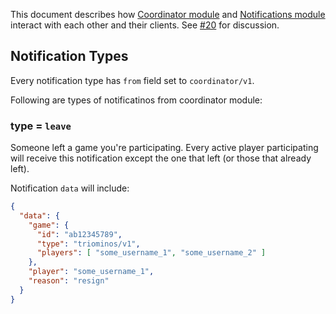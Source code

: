This document describes how [Coordinator module](https://github.com/j3k0/ganomede-coordinator) and [Notifications module](https://github.com/j3k0/ganomede-notifications) interact with each other and their clients.
See [#20](https://github.com/j3k0/ganomede-notifications/issues/20) for discussion.

## Notification Types

Every notification type has `from` field set to `coordinator/v1`.

Following are types of notificatinos from coordinator module:

### type = `leave`

Someone left a game you're participating. Every active player participating will receive this notification except the one that left (or those that already left).

Notification `data` will include:

```json
{
  "data": {
    "game": {
      "id": "ab12345789",
      "type": "triominos/v1",
      "players": [ "some_username_1", "some_username_2" ]
    },
    "player": "some_username_1",
    "reason": "resign"
  }
}
```
